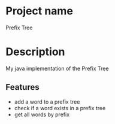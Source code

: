 # Project name

Prefix Tree

# Description

My java implementation of the Prefix Tree

## Features

* add a word to a prefix tree
* check if a word exists in a prefix tree
* get all words by prefix
